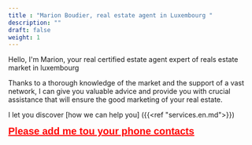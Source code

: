 ```yaml
---
title : "Marion Boudier, real estate agent in Luxembourg "
description: ""
draft: false
weight: 1
---
```

Hello, I'm Marion, your real certified estate agent expert of reals estate market in luxembourg

Thanks to a thorough knowledge of the market and the support of a vast network, I can give you valuable advice and provide you with crucial assistance that will ensure the good marketing of your real estate.

I let you discover [how we can help you] ({{<ref "services.en.md">}}) 


<a href="/vcard/marion-boudier-remax.vcf" alt="VCard" style="font-family: 'Source Sans Pro', sans-serif;font-size:20px; font-weight:700; color:red;line-height:1.1; text-align: center;">Please add me tou your phone contacts</a>